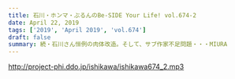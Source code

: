 ```yaml
---
title: 石川・ホンマ・ぶるんのBe-SIDE Your Life! vol.674-2
date: April 22, 2019
tags: ['2019', 'April 2019', 'vol.674']
draft: false
summary: 続・石川さん恒例の肉体改造。そして、サブ作家不足問題・・・MIURA
---
```


http://project-phi.ddo.jp/ishikawa/ishikawa674_2.mp3
